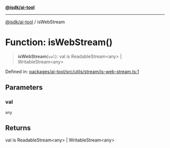 [**@isdk/ai-tool**](../README.md)

***

[@isdk/ai-tool](../globals.md) / isWebStream

# Function: isWebStream()

> **isWebStream**(`val`): val is ReadableStream\<any\> \| WritableStream\<any\>

Defined in: [packages/ai-tool/src/utils/stream/is-web-stream.ts:1](https://github.com/isdk/ai-tool.js/blob/760349925bceb5de6b4188926a13bfb3f0ce4ced/src/utils/stream/is-web-stream.ts#L1)

## Parameters

### val

`any`

## Returns

val is ReadableStream\<any\> \| WritableStream\<any\>
